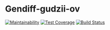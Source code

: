 # Gendiff-gudzii-ov
[![Maintainability](https://api.codeclimate.com/v1/badges/a591c3f6f204eb38c57e/maintainability)](https://codeclimate.com/github/gudzii-ov/project-lvl2-s281/maintainability)
[![Test Coverage](https://api.codeclimate.com/v1/badges/a591c3f6f204eb38c57e/test_coverage)](https://codeclimate.com/github/gudzii-ov/project-lvl2-s281/test_coverage)
[![Build Status](https://travis-ci.org/gudzii-ov/project-lvl2-s281.svg?branch=master)](https://travis-ci.org/gudzii-ov/project-lvl2-s281)
